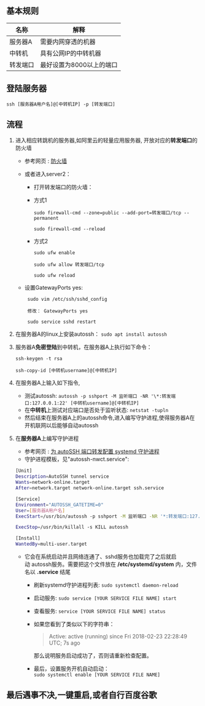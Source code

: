 
## 基本规则

| 名称     | 解释 |
| ---     | --- |
| 服务器A  | 需要内网穿透的机器 |
| 中转机   | 具有公网IP的中转机器 |
| 转发端口 | 最好设置为8000以上的端口 |


## 登陆服务器

`ssh [服务器A用户名]@[中转机IP] -p [转发端口]`

## 流程
1. 进入相应转跳机的服务器,如阿里云的轻量应用服务器, 开放对应的**转发端口**的防火墙
    - 参考网页 : [防火墙](https://help.aliyun.com/document_detail/59086.html)
    - 或者进入server2：
        + 打开转发端口的防火墙：
        + 方式1
        
            `sudo firewall-cmd --zone=public --add-port=转发端口/tcp --permanent`

            `sudo firewall-cmd --reload`

        + 方式2
        
            `sudo ufw enable`

            `sudo ufw allow 转发端口/tcp`

            `sudo ufw reload`

    - 设置GatewayPorts yes: 
    
        ` sudo vim /etc/ssh/sshd_config`

        ` 修改： GatewayPorts yes`

        ` sudo service sshd restart`

2. 在服务器A的linux上安装autossh： 
    `sudo apt install autossh`

3. 服务器A**免密登陆**到中转机，在服务器A上执行如下命令：

    `ssh-keygen -t rsa`

    `ssh-copy-id [中转机username]@[中转机IP]`
    
4. 在服务器A上输入如下指令, 
    - 测试autossh:
        `autossh -p sshport -M 监听端口 -NR '\*:转发端口:127.0.0.1:22' [中转机username]@[中转机IP]`
    - 在**中转机**上测试对应端口是否处于监听状态: 
        `netstat -tupln`
    - 然后结束在服务器A上的autossh命令,进入编写守护进程,使得服务器A在开机联网以后能够自动autossh
   
5. 在**服务器A**上编写守护进程
    - 参考网页 : [为 autoSSH 端口转发配置 systemd 守护进程](https://roriri.one/2019/01/19/autossh/)
    - 守护进程模板，见"autossh-nwct.service":
    
    ```bash
    [Unit]
    Description=AutoSSH tunnel service
    Wants=network-online.target
    After=network.target network-online.target ssh.service
    
    [Service]
    Environment="AUTOSSH_GATETIME=0"
    User=[服务器A用户名]
    ExecStart=/usr/bin/autossh -p sshport -M 监听端口 -NR '*:转发端口:127.0.0.1:22' [中转机username]@[中转机IP]
    
    ExecStop=/usr/bin/killall -s KILL autossh
    
    [Install]
    WantedBy=multi-user.target
    ```

    - 它会在系统启动并且网络连通了、sshd服务也加载完了之后就启动 autossh服务。需要把这个文件放在 **/etc/systemd/system** 内，文件名以 **.service** 结尾

        + 刷新systemd守护进程列表:
            `sudo systemctl daemon-reload`
        + 启动服务:
            `sudo service [YOUR SERVICE FILE NAME] start`
        + 查看服务:
            `service [YOUR SERVICE FILE NAME] status`
        + 如果您看到了类似以下的字符串：

            > Active: active (running) since Fri 2018-02-23 22:28:49 UTC; 7s ago

            那么说明服务启动成功了，否则请重新检查配置。

        + 最后，设置服务开机自动启动：  
            `sudo systemctl enable [YOUR SERVICE FILE NAME]`

## 最后遇事不决,一键重启,或者自行百度谷歌


<!-- <meta http-equiv="refresh" content="1"> -->